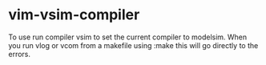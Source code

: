 # vim-vsim-compiler

To use run compiler vsim to set the current compiler to modelsim. When you run vlog or vcom from a makefile using :make this will go directly to the errors.
